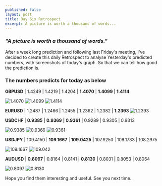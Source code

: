 ```yaml
---
published: false
layout: post
title: Day Six Retrospect
excerpt: A picture is worth a thousand of words...
---
```

### _"A picture is worth a thousand of words."_

After a week long prediction and following last Friday's meeting, I've decided to create this daily Retrospect to analyse Yesterday's predicted numbers, with screenshots of today's graph. So that we can tell how good the prediction is.

### The numbers predicts for today as below
**GBPUSD** | 1.4249 | 1.4219 | 1.4204 | **1.4070** | **1.4099** | **1.4114**

![1.4070]({{site.baseurl}}/images/1.4070.png)
![1.4099]({{site.baseurl}}/images/1.4099.png)
![1.4114]({{site.baseurl}}/images/1.4114.png)

**EURUSD** | 1.2487 | 1.2466 | 1.2455 | 1.2362 | 1.2382 | **1.2393**
![1.2393]({{site.baseurl}}/images/1.23931.png)

**USDCHF** | **0.9385** | **0.9369** | **0.9361** | 0.9289 | 0.9305 | 0.9313 

![0.9385]({{site.baseurl}}/images/0.9385.png)
![0.9369]({{site.baseurl}}/images/0.9369.png)
![0.9361]({{site.baseurl}}/images/0.9361.png)

**USDJPY** | 109.4150 | **109.1667** | **109.0425** | 107.9250 | 108.1733 | 108.2975 

![109.1667]({{site.baseurl}}/images/109.1667.png)
![109.042]({{site.baseurl}}/images/109.042.png)

**AUDUSD** | **0.8097** | 0.8164 | 0.8141 | **0.8130** | 0.8031 | 0.8053 | 0.8064

![0.8097]({{site.baseurl}}/images/0.8097.png)
![0.8130]({{site.baseurl}}/images/0.8130.png)

Hope you find them interesting and useful. See you next time.
